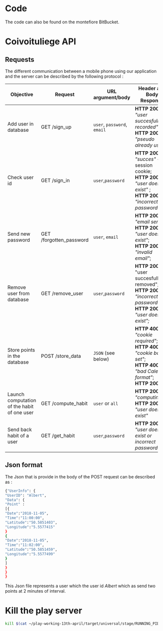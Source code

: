 # Code 

The code can also be found on the montefiore BitBucket.

# Coivoituliege API
## Requests

The different communication between a mobile phone using our application and the server can be described by the following protocol : 

| Objective | Request | URL argument/body | Header and Body Response |
| ------ | ------ | ------ | ------ |
|Add user in database | GET /sign_up |	`user`, `password`, `email` |  **HTTP 200**, *"user succesfully recorded"*; <br> **HTTP 200**, *"pseudo already use"*	|
| Check user id	|	GET /sign_in	|	`user`,`password` |	**HTTP 200**, *"succes"* + session cookie; <br> **HTTP 200**, *"user doesn't exist"* ;<br> **HTTP 200**, *"incorrect password"*	|
| Send new password	|	GET /forgotten_password	|`user`, `email`|**HTTP 200** *"email send"* ; <br>**HTTP 200**, *"user doesn't exist"*; <br>**HTTP 200**, *"invalid email"*;	|
| Remove user from database| GET /remove_user|`user`,`password`|**HTTP 200**, "user succesfully removed"; <br> **HTTP 200**, *"incorrect password"*;<br> **HTTP 200**, *"user does not exist";*|
| Store points in the database |POST /store_data |`JSON` (see below) |**HTTP 400**, *"cookie required"*; <br>**HTTP 400**, *"cookie badly set"*;<br> **HTTP 400**, *"bad Calendar format"*; <br>**HTTP 200**, *" "*|
| Launch computation of the habit of one user | GET /compute_habit | `user` or `all`| **HTTP 200**, *"computing..."*; <br> **HTTP 200**, *"user doesn't exist"*|
| Send back habit of a user | GET /get_habit | `user`,`password`|**HTTP 200**, *"user doesn't exist or incorrect password"*| **HTTP 200**, *"JSON of HABIT see below"*|
## Json format
The Json that is provide in the body of the POST request can be described as : 
```sh
{"UserInfo": {
"UserID": "Albert",
"Data": {
"Point" : 
[{
"Date":"2018-11-05",
"Time":"11:00:00",
"Latitude":"50.5851403",
"Longitude":"5.5577415"
}
{  
"Date":"2018-11-05",
"Time":"11:02:00",
"Latitude":"50.5851459",
"Longitude":"5.5577499"
}
]
}
}
}
```
This Json file represents a user which the user id *Albert* which as send two points at 2 minutes of interval.

# Kill the play server

```sh
kill $(cat ~/play-working-13th-april/target/universal/stage/RUNNING_PID)
```
